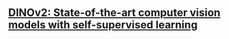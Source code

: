 

## [DINOv2: State-of-the-art computer vision models with self-supervised learning](https://ai.facebook.com/blog/dino-v2-computer-vision-self-supervised-learning/)

